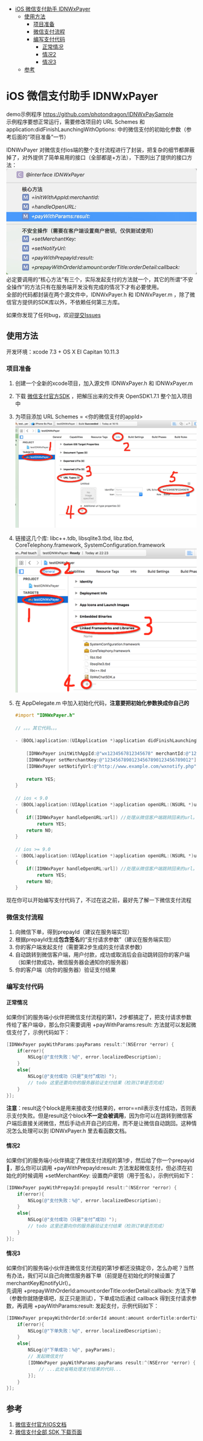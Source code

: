 <!-- START doctoc generated TOC please keep comment here to allow auto update -->
<!-- DON'T EDIT THIS SECTION, INSTEAD RE-RUN doctoc TO UPDATE -->

- [iOS 微信支付助手 IDNWxPayer](#ios-%E5%BE%AE%E4%BF%A1%E6%94%AF%E4%BB%98%E5%8A%A9%E6%89%8B-idnwxpayer)
  - [使用方法](#%E4%BD%BF%E7%94%A8%E6%96%B9%E6%B3%95)
    - [项目准备](#%E9%A1%B9%E7%9B%AE%E5%87%86%E5%A4%87)
    - [微信支付流程](#%E5%BE%AE%E4%BF%A1%E6%94%AF%E4%BB%98%E6%B5%81%E7%A8%8B)
    - [编写支付代码](#%E7%BC%96%E5%86%99%E6%94%AF%E4%BB%98%E4%BB%A3%E7%A0%81)
      - [正常情况](#%E6%AD%A3%E5%B8%B8%E6%83%85%E5%86%B5)
      - [情况2](#%E6%83%85%E5%86%B52)
      - [情况3](#%E6%83%85%E5%86%B53)
  - [参考](#%E5%8F%82%E8%80%83)

<!-- END doctoc generated TOC please keep comment here to allow auto update -->

# iOS 微信支付助手 IDNWxPayer

demo示例程序 <https://github.com/photondragon/IDNWxPaySample>  
示例程序要想正常运行，需要修改项目的 URL Schemes 和application:didFinishLaunchingWithOptions: 中的微信支付的初始化参数（参考后面的“项目准备”一节）

IDNWxPayer 对微信支付ios端的整个支付流程进行了封装，把复杂的细节都屏蔽掉了，对外提供了简单易用的接口（全部都是+方法），下图列出了提供的接口方法：  
![方法列表](20160616-methods.jpg)  
必定要调用的“核心方法”有三个，实际发起支付的方法就一个，其它的所谓“不安全操作”的方法只有在服务端开发没有完成的情况下才有必要使用。  
全部的代码都封装在两个源文件中，IDNWxPayer.h 和 IDNWxPayer.m ，除了微信官方提供的SDK库以外，不依赖任何第三方库。

<!--more-->

如果你发现了任何bug，欢迎[提交Issues](https://github.com/photondragon/IDNWxPaySample/issues "提交Issues")

## 使用方法

开发环境：xcode 7.3 + OS X EI Capitan 10.11.3

### 项目准备

1. 创建一个全新的xcode项目，加入源文件 IDNWxPayer.h 和 IDNWxPayer.m
2. 下载 [微信支付官方SDK](https://res.wx.qq.com/open/zh_CN/htmledition/res/dev/download/sdk/WeChatSDK1.7.1.zip "微信支付官方SDK") ，把解压出来的文件夹 OpenSDK1.7.1 整个加入项目中
3. 为项目添加 URL Schemes = <你的微信支付的appId>  
	![设置URL Schemes](20160616-urlSchemes.jpg)
4. 链接这几个库: libc++.tdb, libsqlite3.tbd, libz.tbd, CoreTelephony.framework, SystemConfiguration.framework  
	![链接库](20160616-link-libs.png)
5. 在 AppDelegate.m 中加入初始化代码，**注意要把初始化参数换成你自己的**

    ``` objective-c
    #import "IDNWxPayer.h"

    // 。。。其它代码。。。

	- (BOOL)application:(UIApplication *)application didFinishLaunchingWithOptions:(NSDictionary *)launchOptions {
	
		[IDNWxPayer initWithAppId:@"wx1234567812345678" merchantId:@"1234567890"]; //
		[IDNWxPayer setMerchantKey:@"12345678901234567890123456789012"]; //设置商户密钥，仅供测试使用
		[IDNWxPayer setNotifyUrl:@"http://www.example.com/wxnotify.php"]; //仅供测试使用
	
		return YES;
	}

	// ios < 9.0
	- (BOOL)application:(UIApplication *)application openURL:(NSURL *)url sourceApplication:(NSString *)sourceApplication annotation:(id)annotation
	{
		if([IDNWxPayer handleOpenURL:url]) //处理从微信客户端跳转回来的url。返回 TRUE 表示成功处理了
			return YES;
		return NO;
	}
	
	// ios >= 9.0
	- (BOOL)application:(UIApplication *)application openURL:(NSURL *)url options:(NSDictionary<NSString *,id> *)options
	{
		if([IDNWxPayer handleOpenURL:url]) //处理从微信客户端跳转回来的url。返回 TRUE 表示成功处理了
			return YES;
		return NO;
	}

	```

现在你可以开始编写支付代码了，不过在这之前，最好先了解一下微信支付流程

### 微信支付流程
1. 向微信下单，得到prepayId（建议在服务端实现）
2. 根据prepayId生成**包含签名**的“支付请求参数”（建议在服务端实现）
3. 你的客户端发起支付（需要第2步生成的支付请求参数）
4. 自动跳转到微信客户端，用户付款，成功或取消后会自动跳转回你的客户端（如果付款成功，微信服务器会通知你的服务器）
5. 你的客户端（向你的服务器）验证支付结果

### 编写支付代码

#### 正常情况

如果你们的服务端小伙伴把微信支付流程的第1，2步都搞定了，把支付请求参数传给了客户端😄，那么你只需要调用 +payWithParams:result: 方法就可以发起微信支付了，示例代码如下：

``` objective-c
[IDNWxPayer payWithParams:payParams result:^(NSError *error) {
	if(error){
		NSLog(@"支付失败：%@", error.localizedDescription);
	}
	else{
		NSLog(@"支付成功（只是“支付”成功）");
		// todo 这里还要向你的服务器验证支付结果（检测订单是否完成）
	}
}];

```
**注意**：result这个block是用来接收支付结果的，error==nil表示支付成功，否则表示支付失败。但是result这个block**不一定会被调用**，因为你可以在跳转到微信客户端后直接关闭微信，然后手动点开自己的应用，而不是让微信自动跳回。这种情况怎么处理可以到 IDNWxPayer.h 里去看函数文档。

#### 情况2

如果你们的服务端小伙伴搞定了微信支付流程的第1步，然后给了你一个prepayid🙁，那么你可以调用 +payWithPrepayId:result: 方法发起微信支付，但必须在初始化的时候调用 +setMerchantKey: 设置商户密钥（用于签名），示例代码如下：

``` objective-c
[IDNWxPayer payWithPrepayId:prepayId result:^(NSError *error) {
	if(error){
		NSLog(@"支付失败：%@", error.localizedDescription);
	}
	else{
		NSLog(@"支付成功（只是“支付”成功）");
		// todo 这里还要向你的服务器验证支付结果（检测订单是否完成）
	}
}];

```

#### 情况3

如果你们的服务端小伙伴连微信支付流程的第1步都还没搞定😠，怎么办呢？当然有办法，我们可以自己向微信服务器下单（前提是在初始化的时候设置了merchantKey和notifyUrl）。  
先调用 +prepayWithOrderId:amount:orderTitle:orderDetail:callback: 方法下单（参数你就随便填吧，反正只是测试），下单成功后通过 callback 得到支付请求参数，再调用 +payWithParams:result: 发起支付，示例代码如下：

``` objective-c
[IDNWxPayer prepayWithOrderId:orderId amount:amount orderTitle:orderTitle orderDetail:nil callback:^(NSDictionary *payParams, NSError *error) {
	if(error){
		NSLog(@"下单失败：%@", error.localizedDescription);
	}
	else{
		NSLog(@"下单成功：%@", payParams);
		// 发起微信支付
		[IDNWxPayer payWithParams:payParams result:^(NSError *error) {
			// ...此处省略处理支付结果的代码...
		}];
	}
}];
```

## 参考
1. [微信支付官方IOS文档](https://pay.weixin.qq.com/wiki/doc/api/app/app.php?chapter=8_5 "微信支付官方IOS文档") 
2. [微信支付全部 SDK 下载页面](https://pay.weixin.qq.com/wiki/doc/api/app/app.php?chapter=11_1 "微信支付全部 SDK 下载页面")
